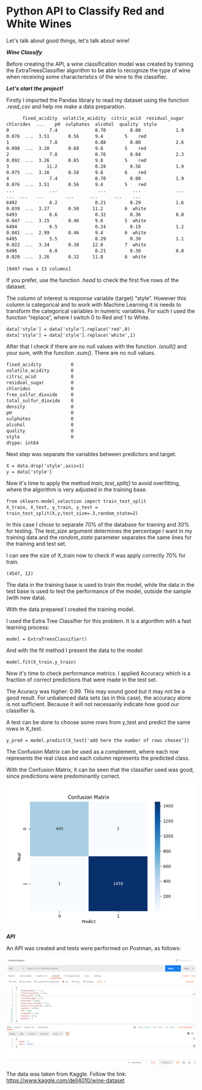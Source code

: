 # Python API to Classify Red and White Wines

Let's talk about good things, let's talk about wine!

**_Wine Classify_**

Before creating the API, a wine classification model was created by training the ExtraTreesClassifier algorithm to be able to recognize the type of wine when receiving some characteristics of the wine to the classifier.

**_Let's start the project!_**

Firstly I imported the Pandas library to read my dataset using the function _.read_csv_ and help me make a data preparation.

```
      fixed_acidity  volatile_acidity  citric_acid  residual_sugar  chlorides  ...    pH  sulphates  alcohol  quality  style
0               7.4              0.70         0.00             1.9      0.076  ...  3.51       0.56      9.4        5    red
1               7.8              0.88         0.00             2.6      0.098  ...  3.20       0.68      9.8        5    red
2               7.8              0.76         0.04             2.3      0.092  ...  3.26       0.65      9.8        5    red
3              11.2              0.28         0.56             1.9      0.075  ...  3.16       0.58      9.8        6    red
4               7.4              0.70         0.00             1.9      0.076  ...  3.51       0.56      9.4        5    red
...             ...               ...          ...             ...        ...  ...   ...        ...      ...      ...    ...
6492            6.2              0.21         0.29             1.6      0.039  ...  3.27       0.50     11.2        6  white
6493            6.6              0.32         0.36             8.0      0.047  ...  3.15       0.46      9.6        5  white
6494            6.5              0.24         0.19             1.2      0.041  ...  2.99       0.46      9.4        6  white
6495            5.5              0.29         0.30             1.1      0.022  ...  3.34       0.38     12.8        7  white
6496            6.0              0.21         0.38             0.8      0.020  ...  3.26       0.32     11.8        6  white

[6497 rows x 13 columns]
```

If you prefer, use the function _.head_ to check the first five rows of the dataset.

The column of interest is response variable (target) “style”. However this column is categorical and to work with Machine Learning it is needs to transform the categorical variables in numeric variables. For such I used the function “replace”, where I switch 0 to Red and 1 to White.
```
data['style'] = data['style'].replace('red',0)
data['style'] = data['style'].replace('white',1)
```

After that I check if there are no null values with the function _.isnull()_ and your sum, with the function _.sum()_. There are no null values.
```
fixed_acidity           0
volatile_acidity        0
citric_acid             0
residual_sugar          0
chlorides               0
free_sulfur_dioxide     0
total_sulfur_dioxide    0
density                 0
pH                      0
sulphates               0
alcohol                 0
quality                 0
style                   0
dtype: int64
```
Next step was separate the variables between predictors and target.
```
X = data.drop('style',axis=1)
y = data['style']
```
Now it's time to apply the method _train_test_split()_ to avoid overfitting, where the algorithm is very adjusted in the training base.
```
from sklearn.model_selection import train_test_split
X_train, X_test, y_train, y_test = train_test_split(X,y,test_size=.3,random_state=2)
```
In this case I chose to separate 70% of the database for training and 30% for testing. The test_size argument determines the percentage I want in my training data and the _random_state_ parameter separates the same lines for the training and test set.

I can see the size of X_train now to check if was apply correctly 70% for train.
```
(4547, 12)
```
The data in the training base is used to train the model, while the data in the test base is used to test the performance of the model, outside the sample (with new data).

With the data prepared I created the training model. 

I used the Extra Tree Classifier for this problem. It is a algorithm with a fast learning process:
```
model = ExtraTreesClassifier()
```
And with the fit method I present the data to the model:
```
model.fit(X_train,y_train)
```
Now it's time to check performance metrics. I applied Accuracy which is a fraction of correct predictions that were made in the test set.

The Acuracy was higher: 0.99. This may sound good but it may not be a good result. For unbalanced data sets (as in this case), the accuracy alone is not sufficient. Because it will not necessarily indicate how good our classifier is.

A test can be done to choose some rows from y_test and predict the same rows in X_test.
```
y_pred = model.predict(X_test['add here the number of rows chosen’])
```
The Confusion Matrix can be used as a complement, where each row represents the real class and each column represents the predicted class.

With the Confusion Matrix, it can be seen that the classifier used was good, since predictions were predominantly correct.

![](.\WineClassify\Chart\ConfusionMatrix.png)

**_API_**

An API was created and tests were performed on Postman, as follows:

![](.\Api\Postman.png)

The data was taken from Kaggle. Follow the link: https://www.kaggle.com/dell4010/wine-dataset							